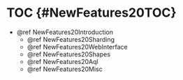 TOC {#NewFeatures20TOC}
=======================

- @ref NewFeatures20Introduction
  - @ref NewFeatures20Sharding
  - @ref NewFeatures20WebInterface
  - @ref NewFeatures20Shapes
  - @ref NewFeatures20Aql
  - @ref NewFeatures20Misc
